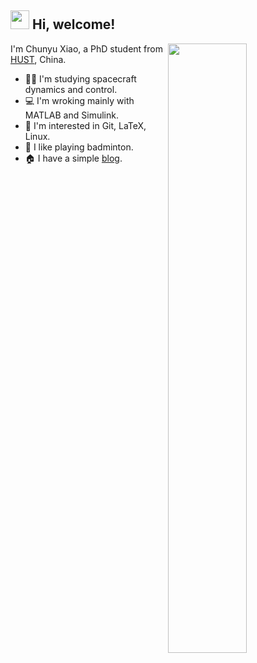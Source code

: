<h2> <img src="https://emojis.slackmojis.com/emojis/images/1613285697/12806/meow_attention.png?1613285697" width="30" /> Hi, welcome! </h2>

<!--
**iChunyu/iChunyu** is a ✨ _special_ ✨ repository because its `README.md` (this file) appears on your GitHub profile.

Here are some ideas to get you started:

- 🔭 I’m currently working on ...
- 🌱 I’m currently learning ...
- 👯 I’m looking to collaborate on ...
- 🤔 I’m looking for help with ...
- 💬 Ask me about ...
- 📫 How to reach me: ...
- 😄 Pronouns: ...
- ⚡ Fun fact: ...
-->

[<img align="right" width="50%" src="https://github-readme-stats.vercel.app/api?username=iChunyu&theme=vue&show_icons=true&include_all_commits=true&count_private=true">](https://metrics.lecoq.io/iChunyu?template=classic)

I'm Chunyu Xiao, a PhD student from [HUST](https://www.hust.edu.cn/), China.

- :man_student: I'm studying spacecraft dynamics and control.
- :computer: I'm wroking mainly with MATLAB and Simulink.
- :zany_face: I'm interested in Git, LaTeX, Linux.
- :badminton: I like playing badminton.
- :house: I have a simple [blog](https://ichunyu.github.io/).



